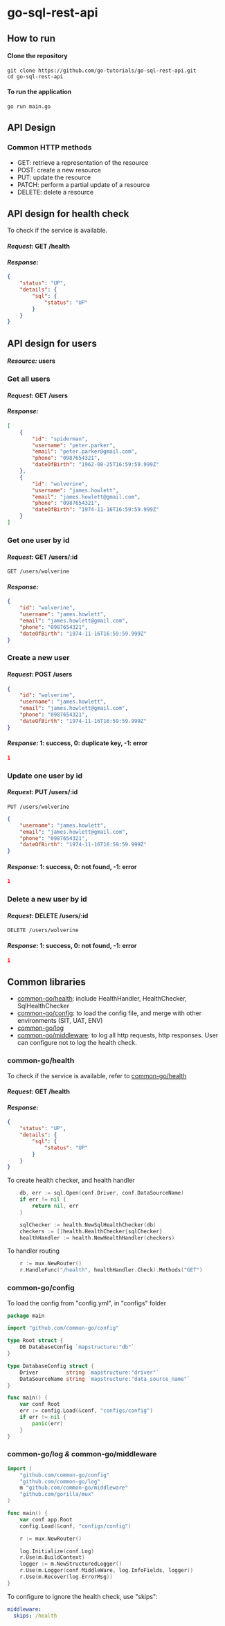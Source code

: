 # go-sql-rest-api

## How to run
#### Clone the repository
```shell
git clone https://github.com/go-tutorials/go-sql-rest-api.git
cd go-sql-rest-api
```

#### To run the application
```shell
go run main.go
```

## API Design
### Common HTTP methods
- GET: retrieve a representation of the resource
- POST: create a new resource
- PUT: update the resource
- PATCH: perform a partial update of a resource
- DELETE: delete a resource

## API design for health check
To check if the service is available.
#### *Request:* GET /health
#### *Response:*
```json
{
    "status": "UP",
    "details": {
        "sql": {
            "status": "UP"
        }
    }
}
```

## API design for users
#### *Resource:* users

### Get all users
#### *Request:* GET /users
#### *Response:*
```json
[
    {
        "id": "spiderman",
        "username": "peter.parker",
        "email": "peter.parker@gmail.com",
        "phone": "0987654321",
        "dateOfBirth": "1962-08-25T16:59:59.999Z"
    },
    {
        "id": "wolverine",
        "username": "james.howlett",
        "email": "james.howlett@gmail.com",
        "phone": "0987654321",
        "dateOfBirth": "1974-11-16T16:59:59.999Z"
    }
]
```

### Get one user by id
#### *Request:* GET /users/:id
```shell
GET /users/wolverine
```
#### *Response:*
```json
{
    "id": "wolverine",
    "username": "james.howlett",
    "email": "james.howlett@gmail.com",
    "phone": "0987654321",
    "dateOfBirth": "1974-11-16T16:59:59.999Z"
}
```

### Create a new user
#### *Request:* POST /users 
```json
{
    "id": "wolverine",
    "username": "james.howlett",
    "email": "james.howlett@gmail.com",
    "phone": "0987654321",
    "dateOfBirth": "1974-11-16T16:59:59.999Z"
}
```
#### *Response:* 1: success, 0: duplicate key, -1: error
```json
1
```

### Update one user by id
#### *Request:* PUT /users/:id
```shell
PUT /users/wolverine
```
```json
{
    "username": "james.howlett",
    "email": "james.howlett@gmail.com",
    "phone": "0987654321",
    "dateOfBirth": "1974-11-16T16:59:59.999Z"
}
```
#### *Response:* 1: success, 0: not found, -1: error
```json
1
```

### Delete a new user by id
#### *Request:* DELETE /users/:id
```shell
DELETE /users/wolverine
```
#### *Response:* 1: success, 0: not found, -1: error
```json
1
```

## Common libraries
- [common-go/health](https://github.com/common-go/health): include HealthHandler, HealthChecker, SqlHealthChecker
- [common-go/config](https://github.com/common-go/config): to load the config file, and merge with other environments (SIT, UAT, ENV)
- [common-go/log](https://github.com/common-go/log)
- [common-go/middleware](https://github.com/common-go/middleware): to log all http requests, http responses. User can configure not to log the health check.

### common-go/health
To check if the service is available, refer to [common-go/health](https://github.com/common-go/health)
#### *Request:* GET /health
#### *Response:*
```json
{
    "status": "UP",
    "details": {
        "sql": {
            "status": "UP"
        }
    }
}
```
To create health checker, and health handler
```go
	db, err := sql.Open(conf.Driver, conf.DataSourceName)
	if err != nil {
		return nil, err
	}

	sqlChecker := health.NewSqlHealthChecker(db)
	checkers := []health.HealthChecker{sqlChecker}
	healthHandler := health.NewHealthHandler(checkers)
```

To handler routing
```go
	r := mux.NewRouter()
	r.HandleFunc("/health", healthHandler.Check).Methods("GET")
```

### common-go/config
To load the config from "config.yml", in "configs" folder
```go
package main

import "github.com/common-go/config"

type Root struct {
	DB DatabaseConfig `mapstructure:"db"`
}

type DatabaseConfig struct {
	Driver         string `mapstructure:"driver"`
	DataSourceName string `mapstructure:"data_source_name"`
}

func main() {
	var conf Root
	err := config.Load(&conf, "configs/config")
	if err != nil {
		panic(err)
	}
}
```

### common-go/log *&* common-go/middleware
```go
import (
	"github.com/common-go/config"
	"github.com/common-go/log"
	m "github.com/common-go/middleware"
	"github.com/gorilla/mux"
)

func main() {
	var conf app.Root
	config.Load(&conf, "configs/config")

	r := mux.NewRouter()

	log.Initialize(conf.Log)
	r.Use(m.BuildContext)
	logger := m.NewStructuredLogger()
	r.Use(m.Logger(conf.MiddleWare, log.InfoFields, logger))
	r.Use(m.Recover(log.ErrorMsg))
}
```
To configure to ignore the health check, use "skips":
```yaml
middleware:
  skips: /health
```
